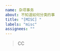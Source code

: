 ```yaml
---
name: 杂项事务
about: 不知道如何分类的事
title: "[MISC] "
labels: "misc"
assignees: ""
---
```


<!-- 在你写完所有内容后，请务必删除所有<!->之间的内容 -->

<!-- 请自由编写内容。 -->

<!-- 接下来这一行，请在CC这一行后新增空格@几位该区域的管理员 -->

> CC
